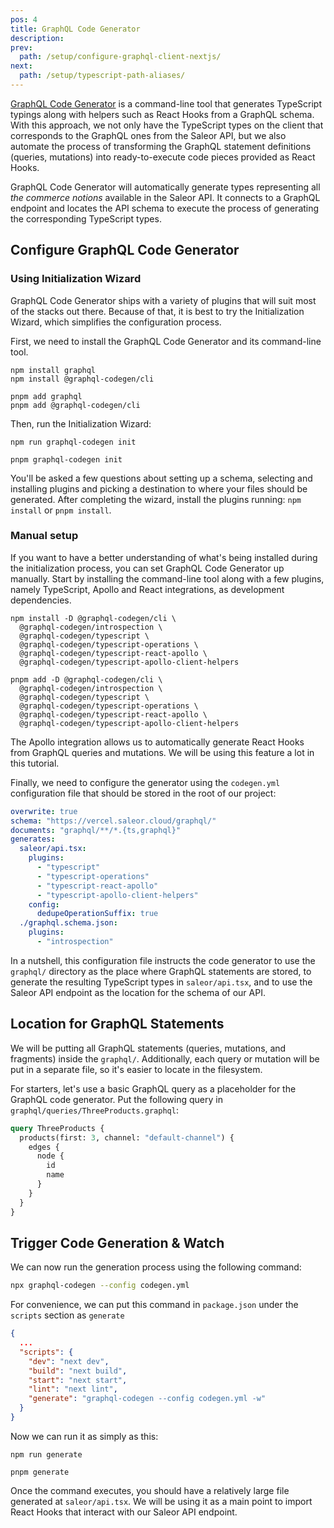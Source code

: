 ```yaml
---
pos: 4
title: GraphQL Code Generator
description:
prev:
  path: /setup/configure-graphql-client-nextjs/
next:
  path: /setup/typescript-path-aliases/
---
```


[GraphQL Code Generator](https://www.graphql-code-generator.com/) is a command-line tool that generates TypeScript typings along with helpers such as React Hooks from a GraphQL schema. With this approach, we not only have the TypeScript types on the client that corresponds to the GraphQL ones from the Saleor API, but we also automate the process of transforming the GraphQL statement definitions (queries, mutations) into ready-to-execute code pieces provided as React Hooks.

GraphQL Code Generator will automatically generate types representing all _the commerce notions_ available in the Saleor API. It connects to a GraphQL endpoint and locates the API schema to execute the process of generating the corresponding TypeScript types.

## Configure GraphQL Code Generator

### Using Initialization Wizard

GraphQL Code Generator ships with a variety of plugins that will suit most of the stacks out there. Because of that, it is best to try the Initialization Wizard, which simplifies the configuration process.

First, we need to install the GraphQL Code Generator and its command-line tool.

```
npm install graphql
npm install @graphql-codegen/cli
```

```
pnpm add graphql
pnpm add @graphql-codegen/cli
```

Then, run the Initialization Wizard:

```
npm run graphql-codegen init
```

```
pnpm graphql-codegen init
```

You'll be asked a few questions about setting up a schema, selecting and installing plugins and picking a destination to where your files should be generated.
After completing the wizard, install the plugins running: `npm install` or `pnpm install`.

### Manual setup

If you want to have a better understanding of what's being installed during the initialization process, you can set GraphQL Code Generator up manually.
Start by installing the command-line tool along with a few plugins, namely TypeScript, Apollo and React integrations, as development dependencies.

```
npm install -D @graphql-codegen/cli \
  @graphql-codegen/introspection \
  @graphql-codegen/typescript \
  @graphql-codegen/typescript-operations \
  @graphql-codegen/typescript-react-apollo \
  @graphql-codegen/typescript-apollo-client-helpers
```

```
pnpm add -D @graphql-codegen/cli \
  @graphql-codegen/introspection \
  @graphql-codegen/typescript \
  @graphql-codegen/typescript-operations \
  @graphql-codegen/typescript-react-apollo \
  @graphql-codegen/typescript-apollo-client-helpers
```

The Apollo integration allows us to automatically generate React Hooks from GraphQL queries and mutations. We will be using this feature a lot in this tutorial.

Finally, we need to configure the generator using the `codegen.yml` configuration file that should be stored in the root of our project:

```yaml
overwrite: true
schema: "https://vercel.saleor.cloud/graphql/"
documents: "graphql/**/*.{ts,graphql}"
generates:
  saleor/api.tsx:
    plugins:
      - "typescript"
      - "typescript-operations"
      - "typescript-react-apollo"
      - "typescript-apollo-client-helpers"
    config:
      dedupeOperationSuffix: true
  ./graphql.schema.json:
    plugins:
      - "introspection"
```

In a nutshell, this configuration file instructs the code generator to use the `graphql/` directory as the place where GraphQL statements are stored, to generate the resulting TypeScript types in `saleor/api.tsx`, and to use the Saleor API endpoint as the location for the schema of our API.

## Location for GraphQL Statements

We will be putting all GraphQL statements (queries, mutations, and fragments) inside the `graphql/`. Additionally, each query or mutation will be put in a separate file, so it's easier to locate in the filesystem.

For starters, let's use a basic GraphQL query as a placeholder for the GraphQL code generator. Put the following query in `graphql/queries/ThreeProducts.graphql`:

```graphql
query ThreeProducts {
  products(first: 3, channel: "default-channel") {
    edges {
      node {
        id
        name
      }
    }
  }
}
```

## Trigger Code Generation & Watch

We can now run the generation process using the following command:

```bash
npx graphql-codegen --config codegen.yml
```

For convenience, we can put this command in `package.json` under the `scripts` section as `generate`

```json
{
  ...
  "scripts": {
    "dev": "next dev",
    "build": "next build",
    "start": "next start",
    "lint": "next lint",
    "generate": "graphql-codegen --config codegen.yml -w"
  }
}
```

Now we can run it as simply as this:

```
npm run generate
```

```
pnpm generate
```

Once the command executes, you should have a relatively large file generated at `saleor/api.tsx`. We will be using it as a main point to import React Hooks that interact with our Saleor API endpoint.
